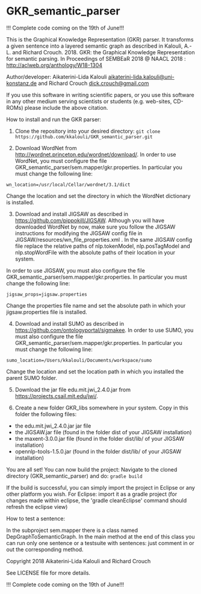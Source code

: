 # GKR_semantic_parser

!!! Complete code coming on the 19th of June!!!

This is the Graphical Knowledge Representation (GKR) parser. It transforms a given sentence into a layered semantic graph as described
in Kalouli, A.-L. and Richard Crouch. 2018. GKR: the Graphical Knowledge Representation for semantic parsing. In Proceedings of SEMBEaR 2018
@ NAACL 2018 : http://aclweb.org/anthology/W18-1304 

Author/developer: Aikaterini-Lida Kalouli <aikaterini-lida.kalouli@uni-konstanz.de> and Richard Crouch <dick.crouch@gmail.com>

If you use this software in writing scientific papers, or you use this
software in any other medium serving scientists or students (e.g. web-sites,
CD-ROMs) please include the above citation.


How to install and run the GKR parser: 

1. Clone the repository into your desired directory: ``` git clone https://github.com/kkalouli/GKR_semantic_parser.git ```

2.  Download WordNet from http://wordnet.princeton.edu/wordnet/download/.
In order to use WordNet, you must configure the file GKR_semantic_parser/sem.mapper/gkr.properties. 
In particular you must change the following line:

``` wn_location=/usr/local/Cellar/wordnet/3.1/dict ```

Change the location and set the directory in which the WordNet dictionary is installed.

3. Download and install JIGSAW as described in https://github.com/pippokill/JIGSAW. 
Although you will have downloaded WordNet by now, make sure you follow the JIGSAW instructions for modifying the JIGSAW config file in
JIGSAW/resources/wn_file_properties.xml . In the same JIGSAW config file replace the relative paths of nlp.tokenModel, nlp.posTagModel and 
nlp.stopWordFile with the absolute paths of their location in your system.

In order to use JIGSAW, you must also configure the file GKR_semantic_parser/sem.mapper/gkr.properties. 
In particular you must change the following line:

``` jigsaw_props=jigsaw.properties ```

Change the properties file name and set the absolute path in which your jigsaw.properties file is installed. 

4. Download and install SUMO as described in https://github.com/ontologyportal/sigmakee. 
In order to use SUMO, you must also configure the file GKR_semantic_parser/sem.mapper/gkr.properties. 
In particular you must change the following line:

``` sumo_location=/Users/kkalouli/Documents/workspace/sumo ```

Change the location and set the location path in which you installed the parent SUMO folder. 

5. Download the jar file edu.mit.jwi_2.4.0.jar from https://projects.csail.mit.edu/jwi/.

6. Create a new folder GKR_libs somewhere in your system. Copy in this folder the following files:
- the edu.mit.jwi_2.4.0.jar jar file
- the JIGSAW.jar file (found in the folder dist of your JIGSAW installation)
- the maxent-3.0.0.jar file (found in the folder dist/lib/ of your JIGSAW installation)
- opennlp-tools-1.5.0.jar (found in the folder dist/lib/ of your JIGSAW installation)

You are all set! You can now build the project:
Navigate to the cloned directory (GKR_semantic_parser) and do: ``` gradle build ```

If the build is successful, you can simply import the project in Eclipse or any other platform you wish.
For Eclipse: import it as a gradle project
(for changes made within eclipse, the 'gradle cleanEclipse' command should refresh the eclipse view)



How to test a sentence:

In the subproject sem.mapper there is a class named DepGraphToSemanticGraph.
In the main method at the end of this class you can run only one sentence or a testsuite with sentences: just comment in or
out the corresponding method.



Copyright 2018 Aikaterini-Lida Kalouli and Richard Crouch

See LICENSE file for more details.

!!! Complete code coming on the 19th of June!!!
